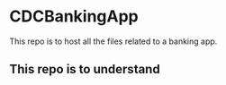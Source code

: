 # CDCBankingApp
This repo is to host all the files related to a banking app.
## This repo is to understand
